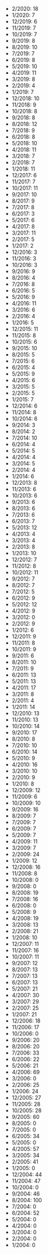 *  2/2020: 18
*  1/2020: 7
*  12/2019: 6
*  11/2019: 7
*  10/2019: 7
*  9/2019: 8
*  8/2019: 10
*  7/2019: 7
*  6/2019: 8
*  5/2019: 10
*  4/2019: 11
*  3/2019: 8
*  2/2019: 4
*  1/2019: 7
*  12/2018: 10
*  11/2018: 9
*  10/2018: 8
*  9/2018: 8
*  8/2018: 12
*  7/2018: 9
*  6/2018: 8
*  5/2018: 10
*  4/2018: 11
*  3/2018: 7
*  2/2018: 7
*  1/2018: 11
*  12/2017: 6
*  11/2017: 7
*  10/2017: 11
*  9/2017: 10
*  8/2017: 9
*  7/2017: 8
*  6/2017: 3
*  5/2017: 6
*  4/2017: 8
*  3/2017: 11
*  2/2017: 5
*  1/2017: 2
*  12/2016: 3
*  11/2016: 3
*  10/2016: 3
*  9/2016: 9
*  8/2016: 4
*  7/2016: 8
*  6/2016: 5
*  5/2016: 9
*  4/2016: 11
*  3/2016: 6
*  2/2016: 4
*  1/2016: 5
*  12/2015: 11
*  11/2015: 8
*  10/2015: 6
*  9/2015: 10
*  8/2015: 5
*  7/2015: 6
*  6/2015: 4
*  5/2015: 9
*  4/2015: 6
*  3/2015: 5
*  2/2015: 5
*  1/2015: 7
*  12/2014: 6
*  11/2014: 8
*  10/2014: 6
*  9/2014: 3
*  8/2014: 2
*  7/2014: 10
*  6/2014: 4
*  5/2014: 5
*  4/2014: 4
*  3/2014: 5
*  2/2014: 4
*  1/2014: 6
*  12/2013: 8
*  11/2013: 6
*  10/2013: 6
*  9/2013: 6
*  8/2013: 6
*  7/2013: 6
*  6/2013: 7
*  5/2013: 12
*  4/2013: 4
*  3/2013: 4
*  2/2013: 8
*  1/2013: 10
*  12/2012: 7
*  11/2012: 8
*  10/2012: 11
*  9/2012: 7
*  8/2012: 7
*  7/2012: 5
*  6/2012: 9
*  5/2012: 12
*  4/2012: 9
*  3/2012: 0
*  2/2012: 9
*  1/2012: 6
*  12/2011: 9
*  11/2011: 8
*  10/2011: 9
*  9/2011: 6
*  8/2011: 10
*  7/2011: 9
*  6/2011: 13
*  5/2011: 13
*  4/2011: 17
*  3/2011: 8
*  2/2011: 4
*  1/2011: 14
*  12/2010: 13
*  11/2010: 13
*  10/2010: 14
*  9/2010: 17
*  8/2010: 8
*  7/2010: 10
*  6/2010: 14
*  5/2010: 9
*  4/2010: 16
*  3/2010: 10
*  2/2010: 9
*  1/2010: 8
*  12/2009: 12
*  11/2009: 6
*  10/2009: 10
*  9/2009: 16
*  8/2009: 7
*  7/2009: 7
*  6/2009: 7
*  5/2009: 7
*  4/2009: 11
*  3/2009: 7
*  2/2009: 24
*  1/2009: 12
*  12/2008: 16
*  11/2008: 8
*  10/2008: 0
*  9/2008: 0
*  8/2008: 19
*  7/2008: 16
*  6/2008: 0
*  5/2008: 9
*  4/2008: 19
*  3/2008: 13
*  2/2008: 21
*  1/2008: 10
*  12/2007: 11
*  11/2007: 16
*  10/2007: 11
*  9/2007: 12
*  8/2007: 13
*  7/2007: 13
*  6/2007: 13
*  5/2007: 21
*  4/2007: 30
*  3/2007: 29
*  2/2007: 25
*  1/2007: 21
*  12/2006: 18
*  11/2006: 17
*  10/2006: 0
*  9/2006: 20
*  8/2006: 20
*  7/2006: 33
*  6/2006: 22
*  5/2006: 21
*  4/2006: 69
*  3/2006: 0
*  2/2006: 25
*  1/2006: 24
*  12/2005: 27
*  11/2005: 28
*  10/2005: 28
*  9/2005: 60
*  8/2005: 0
*  7/2005: 0
*  6/2005: 34
*  5/2005: 0
*  4/2005: 57
*  3/2005: 34
*  2/2005: 41
*  1/2005: 0
*  12/2004: 44
*  11/2004: 47
*  10/2004: 0
*  9/2004: 46
*  8/2004: 100
*  7/2004: 0
*  6/2004: 52
*  5/2004: 0
*  4/2004: 0
*  3/2004: 0
*  2/2004: 0
*  1/2004: 0